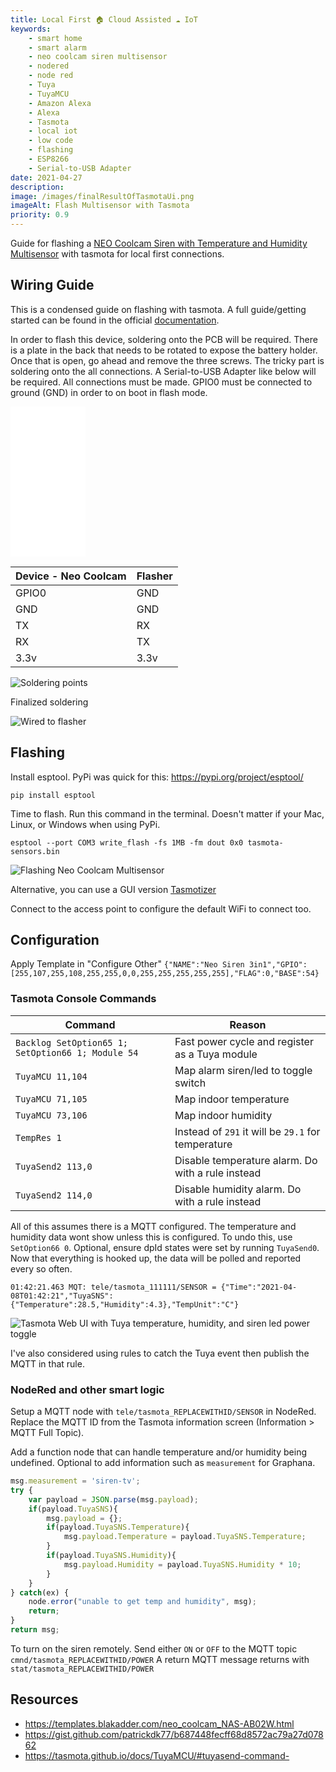 ```yaml
---
title: Local First 🏠 Cloud Assisted ☁ IoT
keywords: 
    - smart home
    - smart alarm
    - neo coolcam siren multisensor
    - nodered
    - node red
    - Tuya
    - TuyaMCU
    - Amazon Alexa
    - Alexa
    - Tasmota
    - local iot
    - low code
    - flashing
    - ESP8266
    - Serial-to-USB Adapter
date: 2021-04-27
description: 
image: /images/finalResultOfTasmotaUi.png
imageAlt: Flash Multisensor with Tasmota
priority: 0.9
---
```


Guide for flashing a [NEO Coolcam Siren with Temperature and Humidity Multisensor](https://templates.blakadder.com/neo_coolcam_NAS-AB02W.html) with tasmota for local first connections.


## Wiring Guide

This is a condensed guide on flashing with tasmota. A full guide/getting started can be found in the official [documentation](https://tasmota.github.io/docs/Getting-Started/).

In order to flash this device, soldering onto the PCB will be required. There is a plate in the back that needs to be rotated to expose the battery holder.  Once that is open, go ahead and remove the three screws.  The tricky part is soldering onto the all connections. A Serial-to-USB Adapter like below will be required. All connections must be made. GPIO0 must be connected to ground (GND) in order to on boot in flash mode.

<iframe style="width:120px;height:240px;" marginwidth="0" marginheight="0" scrolling="no" frameborder="0" src="//ws-na.amazon-adsystem.com/widgets/q?ServiceVersion=20070822&OneJS=1&Operation=GetAdHtml&MarketPlace=US&source=ss&ref=as_ss_li_til&ad_type=product_link&tracking_id=dctm-20&language=en_US&marketplace=amazon&region=US&placement=B00IJXZQ7C&asins=B00IJXZQ7C&linkId=d3d392372bdcef3c1d8895659b4a51a0&show_border=true&link_opens_in_new_window=true"></iframe>

| **Device - Neo Coolcam** | **Flasher** |
| ------------------------ | ----------- |
| GPIO0                    | GND         |
| GND                      | GND         |
| TX                       | RX          |
| RX                       | TX          |
| 3.3v                     | 3.3v        |

![Soldering points](images/neo_coolcam-markup.jpg)

Finalized soldering 

![Wired to flasher](images/neo_coolcam-wired-to-flasher.jpg)

## Flashing

Install esptool. PyPi was quick for this: https://pypi.org/project/esptool/ 

`pip install esptool`

Time to flash. Run this command in the terminal. Doesn't matter if your Mac, Linux, or Windows when using PyPi.

`esptool --port COM3 write_flash -fs 1MB -fm dout 0x0 tasmota-sensors.bin`

![Flashing Neo Coolcam Multisensor](images/flashwithEspTool.png)

Alternative, you can use a GUI version [Tasmotizer](https://github.com/tasmota/tasmotizer)

Connect to the access point to configure the default WiFi to connect too.

## Configuration 

Apply Template in "Configure Other"
`{"NAME":"Neo Siren 3in1","GPIO":[255,107,255,108,255,255,0,0,255,255,255,255,255],"FLAG":0,"BASE":54}`

### Tasmota Console Commands

| **Command**                                       | **Reason**                                         |
| ------------------------------------------------- | -------------------------------------------------- |
| `Backlog SetOption65 1; SetOption66 1; Module 54` | Fast power cycle and register as a Tuya module     |
| `TuyaMCU 11,104`                                  | Map alarm siren/led to toggle switch               |
| `TuyaMCU 71,105`                                  | Map indoor temperature                             |
| `TuyaMCU 73,106`                                  | Map indoor humidity                                |
| `TempRes 1`                                       | Instead of `291` it will be `29.1` for temperature |
| `TuyaSend2 113,0`                                 | Disable temperature alarm. Do with a rule instead  |
| `TuyaSend2 114,0`                                 | Disable humidity alarm. Do with a rule instead     |


All of this assumes there is a MQTT configured.  The temperature and humidity data wont show unless this is configured.  To undo this, use `SetOption66 0`. Optional, ensure dpId states were set by running `TuyaSend0`. Now that everything is hooked up, the data will be polled and reported every so often.


```log
01:42:21.463 MQT: tele/tasmota_111111/SENSOR = {"Time":"2021-04-08T01:42:21","TuyaSNS":{"Temperature":28.5,"Humidity":4.3},"TempUnit":"C"}
```

![Tasmota Web UI with Tuya temperature, humidity, and siren led power toggle](images/finalResultOfTasmotaUi.png)

I've also considered using rules to catch the Tuya event then publish the MQTT in that rule.

### NodeRed and other smart logic

Setup a MQTT node with `tele/tasmota_REPLACEWITHID/SENSOR` in NodeRed. Replace the MQTT ID from the Tasmota information screen (Information > MQTT Full Topic).

Add a function node that can handle temperature and/or humidity being undefined.  Optional to add information such as `measurement` for Graphana.

```javascript
msg.measurement = 'siren-tv';
try {
    var payload = JSON.parse(msg.payload);
    if(payload.TuyaSNS){
        msg.payload = {};
        if(payload.TuyaSNS.Temperature){
            msg.payload.Temperature = payload.TuyaSNS.Temperature;
        }
        if(payload.TuyaSNS.Humidity){
            msg.payload.Humidity = payload.TuyaSNS.Humidity * 10;
        }
    }
} catch(ex) {
    node.error("unable to get temp and humidity", msg);
    return;
}
return msg;
```

To turn on the siren remotely. Send either `ON` or `OFF` to the MQTT topic `cmnd/tasmota_REPLACEWITHID/POWER` A return MQTT message returns with `stat/tasmota_REPLACEWITHID/POWER`

## Resources
- https://templates.blakadder.com/neo_coolcam_NAS-AB02W.html
- https://gist.github.com/patrickdk77/b687448fecff68d8572ac79a27d07862
- https://tasmota.github.io/docs/TuyaMCU/#tuyasend-command- 
